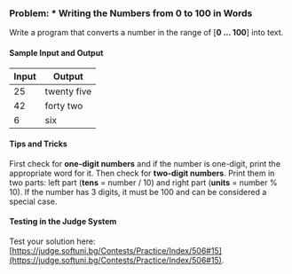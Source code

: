 ### Problem: * Writing the Numbers from 0 to 100 in Words

Write a program that converts a number in the range of [**0 ... 100**] into text.

#### Sample Input and Output

| Input | Output |
| --- | ---- |
| 25 | twenty five |
| 42 | forty two |
| 6  | six |

#### Tips and Tricks

First check for **one-digit numbers** and if the number is one-digit, print the appropriate word for it. Then check for **two-digit numbers**. Print them in two parts: left part (**tens** = number / 10) and right part (**units** = number % 10). If the number has 3 digits, it must be 100 and can be considered a special case.

#### Testing in the Judge System

Test your solution here: [https://judge.softuni.bg/Contests/Practice/Index/506#15](https://judge.softuni.bg/Contests/Practice/Index/506#15).
